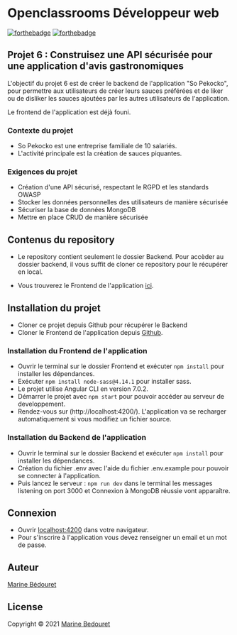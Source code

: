 # Openclassrooms Développeur web

[![forthebadge](http://forthebadge.com/images/badges/built-with-love.svg)](http://forthebadge.com)  [![forthebadge](http://forthebadge.com/images/badges/powered-by-electricity.svg)](http://forthebadge.com)


## Projet 6 : Construisez une API sécurisée pour une application d'avis gastronomiques

L'objectif du projet 6 est de créer le backend de l'application "So Pekocko", pour permettre aux utilisateurs de créer leurs sauces préférées et de liker ou de disliker les sauces ajoutées par les autres utilisateurs de l'application.

Le frontend de l'application est déjà founi.

### Contexte du projet

- So Pekocko est une entreprise familiale de 10 salariés.
- L'activité principale est la création de sauces piquantes.


### Exigences du projet 

- Création d'une API sécurisé, respectant le RGPD et les standards OWASP
- Stocker les données personnelles des utilisateurs de manière sécurisée
- Sécuriser la base de données MongoDB
- Mettre en place CRUD de manière sécurisée

## Contenus du repository

- Le repository contient seulement le dossier Backend. Pour accèder au dossier backend, il vous suffit de cloner ce repository pour le récupérer en local.

- Vous trouverez le Frontend de l'application [ici](https://github.com/OpenClassrooms-Student-Center/dwj-projet6).

## Installation du projet

- Cloner ce projet depuis Github pour récupérer le Backend
- Cloner le Frontend de l'application depuis [Github](https://github.com/OpenClassrooms-Student-Center/dwj-projet6).

### Installation du Frontend de l'application

- Ouvrir le terminal sur le dossier Frontend et exécuter ``npm install`` pour installer les dépendances.
- Exécuter ``npm install node-sass@4.14.1`` pour installer sass.
- Le projet utilise Angular CLI en version 7.0.2.
- Démarrer le projet avec ``npm start`` pour pouvoir accéder au serveur de developpement.
- Rendez-vous sur (http://localhost:4200/). L'application va  se recharger automatiquement si vous modifiez un fichier source.

### Installation du Backend de l'application

- Ouvrir le terminal sur le dossier Backend et exécuter ``npm install`` pour installer les dépendances.
- Création du fichier .env avec l'aide du fichier .env.example pour pouvoir se connecter à l'application.
- Puis lancez le serveur : ``npm run dev`` dans le terminal les messages listening on port 3000 et Connexion à MongoDB réussie vont apparaître.

## Connexion

- Ouvrir [localhost:4200](http://localhost:4200/login) dans votre navigateur.
- Pour s'inscrire à l'application vous devez renseigner un email et un mot de passe.

## Auteur
[Marine Bédouret](https://github.com/Marinebedouret)


## License

Copyright © 2021 [Marine Bedouret](https://github.com/Marinebedouret)
